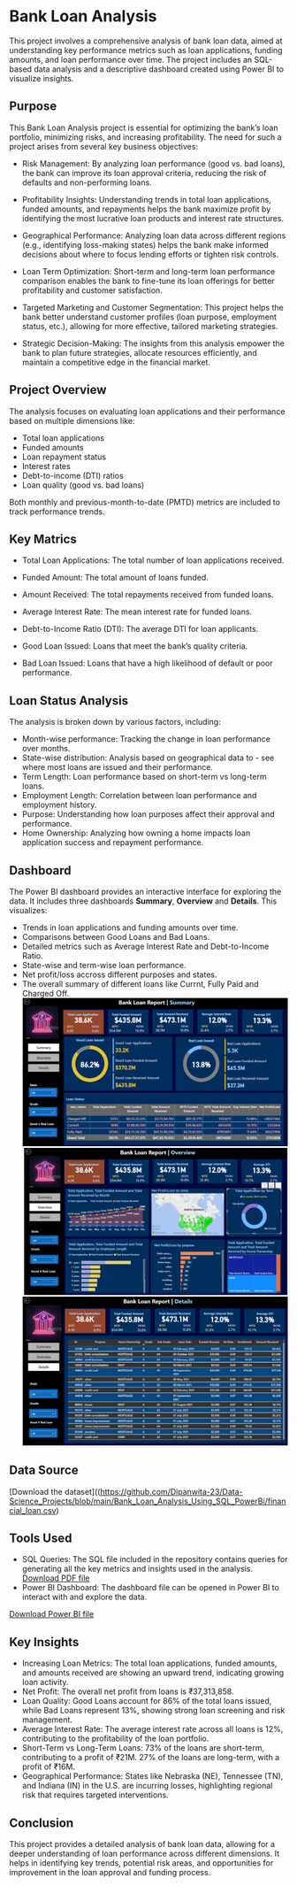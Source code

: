 
#  Bank Loan Analysis

This project involves a comprehensive analysis of bank loan data, aimed at understanding key performance metrics such as loan applications, funding amounts, and loan performance over time. The project includes an SQL-based data analysis and a descriptive dashboard created using Power BI to visualize insights.


## Purpose
This Bank Loan Analysis project is essential for optimizing the bank’s loan portfolio, minimizing risks, and increasing profitability. The need for such a project arises from several key business objectives:

- Risk Management: By analyzing loan performance (good vs. bad loans), the bank can improve its loan approval criteria, reducing the risk of defaults and non-performing loans.

- Profitability Insights: Understanding trends in total loan applications, funded amounts, and repayments helps the bank maximize profit by identifying the most lucrative loan products and interest rate structures.

- Geographical Performance: Analyzing loan data across different regions (e.g., identifying loss-making states) helps the bank make informed decisions about where to focus lending efforts or tighten risk controls.

- Loan Term Optimization: Short-term and long-term loan performance comparison enables the bank to fine-tune its loan offerings for better profitability and customer satisfaction.

- Targeted Marketing and Customer Segmentation: This project helps the bank better understand customer profiles (loan purpose, employment status, etc.), allowing for more effective, tailored marketing strategies.

- Strategic Decision-Making: The insights from this analysis empower the bank to plan future strategies, allocate resources efficiently, and maintain a competitive edge in the financial market.
## Project Overview
The analysis focuses on evaluating loan applications and their performance based on multiple dimensions like:

- Total loan applications
- Funded amounts
- Loan repayment status
- Interest rates
- Debt-to-income (DTI) ratios
- Loan quality (good vs. bad loans)

Both monthly and previous-month-to-date (PMTD) metrics are included to track performance trends.
## Key Matrics
- Total Loan Applications: The total number of loan applications received.

- Funded Amount: The total amount of loans funded.

- Amount Received: The total repayments received from funded loans.

- Average Interest Rate: The mean interest rate for funded loans.

- Debt-to-Income Ratio (DTI): The average DTI for loan applicants.

- Good Loan Issued: Loans that meet the bank’s quality criteria.

- Bad Loan Issued: Loans that have a high likelihood of default or poor performance.
## Loan Status Analysis
The analysis is broken down by various factors, including:

- Month-wise performance: Tracking the change in loan performance over months.
- State-wise distribution: Analysis based on geographical data to - see where most loans are issued and their performance.
- Term Length: Loan performance based on short-term vs long-term loans.
- Employment Length: Correlation between loan performance and employment history.
- Purpose: Understanding how loan purposes affect their approval and performance.
- Home Ownership: Analyzing how owning a home impacts loan application success and repayment performance.

## Dashboard
The Power BI dashboard provides an interactive interface for exploring the data. It includes three dashboards **Summary**, **Overview** and **Details**. This visualizes:

- Trends in loan applications and funding amounts over time.
- Comparisons between Good Loans and Bad Loans.
- Detailed metrics such as Average Interest Rate and Debt-to-Income Ratio.
- State-wise and term-wise loan performance.
- Net profit/loss accross different purposes and states.
- The overall summary of different loans like Currnt, Fully Paid and Charged Off.
![Alt text](https://github.com/Dipanwita-23/Data-Science_Projects/blob/main/Bank_Loan_Analysis_Using_SQL_PowerBi/Bank%20loan%20Report_Summary.png)
![Alt text](https://github.com/Dipanwita-23/Data-Science_Projects/blob/main/Bank_Loan_Analysis_Using_SQL_PowerBi/Bank%20loan%20Report_Overview.png)
![Alt text](https://github.com/Dipanwita-23/Data-Science_Projects/blob/main/Bank_Loan_Analysis_Using_SQL_PowerBi/Bank%20loan%20Report_Details.png)

## Data Source
[Download the dataset]((https://github.com/Dipanwita-23/Data-Science_Projects/blob/main/Bank_Loan_Analysis_Using_SQL_PowerBi/financial_loan.csv)

## Tools Used

- SQL Queries: The SQL file included in the repository contains queries for generating all the key metrics and insights used in the analysis.
[Download PDF file](https://github.com/Dipanwita-23/Data-Science_Projects/blob/main/Bank_Loan_Analysis_Using_SQL_PowerBi/Bank%20loan%20analysis_SQL.pdf)
- Power BI Dashboard: The dashboard file can be opened in Power BI to interact with and explore the data.

[Download Power BI file](https://github.com/Dipanwita-23/Data-Science_Projects/blob/main/Bank_Loan_Analysis_Using_SQL_PowerBi/Bank%20loan%20analysis%20dashboard.pbix)

## Key Insights

- Increasing Loan Metrics: The total loan applications, funded amounts, and amounts received are showing an upward trend, indicating growing loan activity.
- Net Profit: The overall net profit from loans is ₹37,313,858.
- Loan Quality: Good Loans account for 86% of the total loans issued, while Bad Loans represent 13%, showing strong loan screening and risk management.
- Average Interest Rate: The average interest rate across all loans is 12%, contributing to the profitability of the loan portfolio.
- Short-Term vs Long-Term Loans: 73% of the loans are short-term, contributing to a profit of ₹21M. 27% of the loans are long-term, with a profit of ₹16M.
- Geographical Performance: States like Nebraska (NE), Tennessee (TN), and Indiana (IN) in the U.S. are incurring losses, highlighting regional risk that requires targeted interventions.

## Conclusion
This project provides a detailed analysis of bank loan data, allowing for a deeper understanding of loan performance across different dimensions. It helps in identifying key trends, potential risk areas, and opportunities for improvement in the loan approval and funding process.